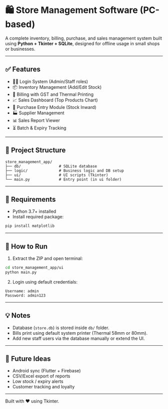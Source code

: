 
# 🛍️ Store Management Software (PC-based)

A complete inventory, billing, purchase, and sales management system built using **Python + Tkinter + SQLite**, designed for offline usage in small shops or businesses.

---

## ✅ Features

- 👨‍💼 Login System (Admin/Staff roles)
- 📦 Inventory Management (Add/Edit Stock)
- 🧾 Billing with GST and Thermal Printing
- 📈 Sales Dashboard (Top Products Chart)
- 🛒 Purchase Entry Module (Stock Inward)
- 🏭 Supplier Management
- 📊 Sales Report Viewer
- ⏳ Batch & Expiry Tracking

---

## 📂 Project Structure

```
store_management_app/
├── db/                 # SQLite database
├── logic/              # Business logic and DB setup
├── ui/                 # UI scripts (Tkinter)
└── main.py             # Entry point (in ui folder)
```

---

## 🧰 Requirements

- Python 3.7+ installed
- Install required package:
```bash
pip install matplotlib
```

---

## 🚀 How to Run

1. Extract the ZIP and open terminal:
```bash
cd store_management_app/ui
python main.py
```

2. Login using default credentials:
```
Username: admin
Password: admin123
```

---

## 💡 Notes

- Database (`store.db`) is stored inside `db/` folder.
- Bills print using default system printer (Thermal 58mm or 80mm).
- Add new staff users via the database manually or extend the UI.

---

## 📌 Future Ideas

- Android sync (Flutter + Firebase)
- CSV/Excel export of reports
- Low stock / expiry alerts
- Customer tracking and loyalty

---

Built with ❤️ using Tkinter.
